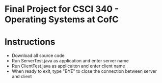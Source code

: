 # Final Project for CSCI 340 - Operating Systems at CofC

# Instructions

- Download all source code
- Run ServerTest.java as application and enter server name
- Run ClientTest.java as applicaiton and enter client name
- When ready to exit, type "BYE" to close the connection between server and client
